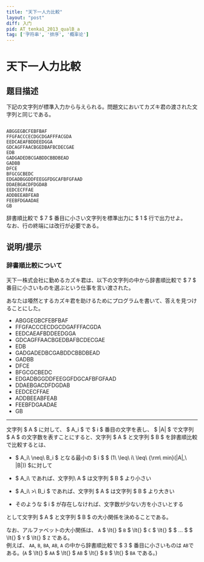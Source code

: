```yaml
---
title: "天下一人力比較"
layout: "post"
diff: 入门
pid: AT_tenka1_2013_qualB_a
tag: ['字符串', '排序', '概率论']
---
```


# 天下一人力比較

## 题目描述

[problemUrl]: https://atcoder.jp/contests/tenka1-2013-qualb/tasks/tenka1_2013_qualB_a

下記の文字列が標準入力から与えられる。問題文においてカズキ君の渡された文字列と同じである。

 ```

ABGGEGBCFEBFBAF
FFGFACCCECDGCDGAFFFACGDA
EEDCAEAFBDDEEDGGA
GDCAGFFAACBGEDBAFBCDECGAE
EDB
GADGADEDBCGABDDCBBDBEAD
GADBB
DFCE
BFGCGCBEDC
EDGADBGGDDFEEGGFDGCAFBFGFAAD
DDAEBGACDFDGDAB
EEDCECFFAE
ADDBEEABFEAB
FEEBFDGAADAE
GB
```

 辞書順比較で $ 7 $ 番目に小さい文字列を標準出力に $ 1 $ 行で出力せよ。  
 なお、行の終端には改行が必要である。

## 说明/提示

### 辞書順比較について

 天下一株式会社に勤めるカズキ君は、以下の文字列の中から辞書順比較で $ 7 $ 番目に小さいものを選ぶという仕事を言い渡された。

 あなたは唖然とするカズキ君を助けるためにプログラムを書いて、答えを見つけることにした。

- ABGGEGBCFEBFBAF
- FFGFACCCECDGCDGAFFFACGDA
- EEDCAEAFBDDEEDGGA
- GDCAGFFAACBGEDBAFBCDECGAE
- EDB
- GADGADEDBCGABDDCBBDBEAD
- GADBB
- DFCE
- BFGCGCBEDC
- EDGADBGGDDFEEGGFDGCAFBFGFAAD
- DDAEBGACDFDGDAB
- EEDCECFFAE
- ADDBEEABFEAB
- FEEBFDGAADAE
- GB

- - - - - -

 文字列 $ A $ に対して、 $ A_i $ で $ i $ 番目の文字を表し、 $ |A| $ で文字列 $ A $ の文字数を表すことにすると、文字列 $ A $ と文字列 $ B $ を辞書順比較で比較するとは、

- $ A_i\ \neq\ B_i $ となる最小の $ i $ $ (1\ \leq\ i\ \leq\ {\rm\ min}(|A|,\ |B|)) $に対して
- $ A_i\ であれば、文字列\ A $ は文字列 $ B $ より小さい
- $ A_i\ >\ B_i $ であれば、文字列 $ A $ は文字列 $ B $ より大きい

- そのような $ i $ が存在しなければ、文字数が少ない方を小さいとする

 として文字列 $ A $ と文字列 $ B $ の大小関係を決めることである。

 なお、アルファベットの大小関係は、 `A` $ \lt{} $ `B` $ \lt{} $ `C` $ \lt{} $ $ ... $ $ \lt{} $ `Y` $ \lt{} $ `Z` である。  
 例えば、 `AA`, `B`, `BA`, `AB`, `A` の中から辞書順比較で $ 3 $ 番目に小さいものは `AB`である。(`A` $ \lt{} $ `AA` $ \lt{} $ `AB` $ \lt{} $ `B` $ \lt{} $ `BA` である。)

